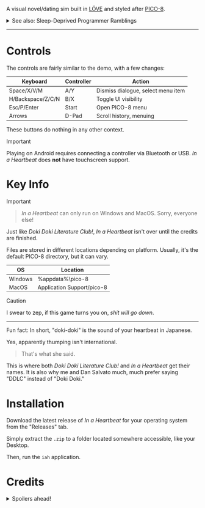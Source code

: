A visual novel/dating sim built in [LÖVE](https://love2d.org/) and styled after [PICO-8](https://www.lexaloffle.com/pico-8.php).

<details>
  <summary>See also: Sleep-Deprived Programmer Ramblings</summary>
  
  > TLDR: *In a Heartbeat* literally became too big for PICO-8, so I moved it into another game engine.

  *In a Heartbeat* actually runs in [LÖVE](https://love2d.org/), "an awesome 2D game framework for Lua."
  > Lua is the same programming language that PICO-8 and Roblox Studio use for code.
  It's also the programming language that I'm the most familiar with.
  
  This is due to the fact that PICO-8 cartridges, among other limitations, have a fixed character limit of 65,535.
  This also includes shared files that are copied into the cartridge on launch.
  
  In pre-LÖVE *In a Heartbeat*, one of these shared files was `images.lua`. It contained all of the game's backgrounds and portraits.
  The thing is, those images were all stored as giant strings of text averaging at 1,300 characters each.
  Having **34** of these "image strings" ended up using over *half* of the character limit.
  
  
  So imagine my face when I booted the cartridge and PICO-8 told me that I couldn't `#INCLUDE` `renp8.lua` because I was over the character limit...
  
  Now, there exists a tool called [Shrinko8](https://github.com/thisismypassport/shrinko8/) that can take a PICO-8 cartridge and strip away as many unnecessary characters as possible.
  
  So I gave it *In a Heartbeat*....
  
  ![A screenshot of text in the Minecraft Five font reading "Error: cart takes too much compressed space!"](docs/shrinko_error.png)
  
  Yeah...
  
  So I went looking for ways to get around the character limit.
  
  Enter [PICOLOVE](https://github.com/picolove/picolove), "an implementation of PICO-8's API in LÖVE."
  
  It... kinda worked.
  It's a bit janky, it's missing some crucial PICO-8 commands, and worst of all, it requires LÖVE **0.10.2**.
  For context, the latest release is **11.5**.
  
  So I scrapped it, and decided to "recreate" PICO-8 in LÖVE.
  
  > This will make a bit more sense after you beat the game.
  
  Canonically, *In a Heartbeat* runs in PICO-8. Again, the only reason it doesn't is because of the stupid character limit, and *In a Heartbeat* could *theoretically* run in PICO-8 just fine.
  I'm just too lazy to find out how to trim it down.
  
  Besides, doing it in LÖVE made programming, debugging, and editing 1,000,000x easier.
  
  ---
  As a side note, before I dropped PICOLOVE, I was adding in the missing functions.
  While testing, I learned that LÖVE **really** hates any strings that contain "%" at all.
  
  And, image strings contain plenty of those.
  So, I also dropped image strings, in favor of `.png` files.
  
  This not only solved the random crashes, but also allowed me to use *Doki Doki Literature Club!*-style portraits.
  
  That is, *Doki Doki Literature Club!* stores portraits as a left half, a right half, and a head.
  
  ![A screenshot of a folder in File Explorer, in the Mojangles font, showing Sayori's portraits being stored in segments.](docs/ddlc_portraits.png)
  
  And, to make my life **way** easier, [DDLC-LOVE](https://github.com/LukeZGD/DDLC-LOVE/), a remake of *Doki Doki Literature Club!* in LÖVE, already did the drawing for me.
  In fact, it's basically a perfect visual novel engine, coded in a language that I'm **extremely** fluent in.
  So I stole it.

  As in, I took the game's code, removed all of the *Doki Doki Literature Club!*-specific bits, and added in some *In a Heartbeat*-specific bits.
  
  So technically, *In a Heartbeat* is a *Doki Doki Literature Club!* mod. Only, it's coded in Lua instead of Ren'Py.
  > I really should've gone with Ren'Py from the start...
  
</details>

---

# Controls

The controls are fairly similar to the demo, with a few changes:

Keyboard          | Controller | Action
------------------|------------|------------------------------------
Space/X/V/M       | A/Y        | Dismiss dialogue, select menu item
H/Backspace/Z/C/N | B/X        | Toggle UI visibility
Esc/P/Enter       | Start      | Open PICO-8 menu
Arrows            | D-Pad      | Scroll history, menuing

These buttons do nothing in any other context.

> [!IMPORTANT]
> Playing on Android requires connecting a controller via Bluetooth or USB.
> *In a Heartbeat* does **not** have touchscreen support.

# Key Info

> [!IMPORTANT]
<!-- > *In a Heartbeat* can only run on Windows, MacOS, Android, and 3DS. Sorry, Linux and iOS users! -->
> *In a Heartbeat* can only run on Windows and MacOS. Sorry, everyone else!

Just like *Doki Doki Literature Club!*, *In a Heartbeat* isn't over until the credits are finished.

Files are stored in different locations depending on platform.
Usually, it's the default PICO-8 directory, but it can vary.

OS      | Location
--------|---------------------------
Windows | %appdata%\pico-8
MacOS   | Application Support/pico-8

> [!CAUTION]
> I swear to zep, if this game turns you on, *shit will go down*.

---
Fun fact: In short, "doki-doki" is the sound of your heartbeat in Japanese.

Yes, apparently thumping isn't international.
> That's what she said.

This is where both *Doki Doki Literature Club!* and *In a Heartbeat* get their names.
It is also why me and Dan Salvato much, much prefer saying "DDLC" instead of "Doki Doki."

# Installation
<!-- ## Windows/MacOS -->
Download the latest release of *In a Heartbeat* for your operating system from the "Releases" tab.

Simply extract the `.zip` to a folder located somewhere accessible, like your Desktop.
  
Then, run the `iah` application.
<!-- ## Android
### Coming soon!
Download `iah.apk` from the "Releases" tab.

Run it to install the game as an app.

> [!IMPORTANT]
> As *In a Heartbeat* is not from Google Play, you may need to grant permission for the `.apk` to install.
## 3DS
### Coming soon!
> [!IMPORTANT]
> Installing *In a Heartbeat* on a 3DS requires Luma3DS. For more information, visit [3DS Hacks Guide](https://3ds.hacks.guide).

Scan this QR code using FBI's "Remote Install":

Alternatively, you can download `iah.cia` from the "Releases" tab and transfer it to your SD card. -->

# Credits
<details> <summary>Spoilers ahead!</summary>

Role           | People
---------------|-------------------------------------------------------------------------
Writing        | imaiden_B, Hyruliam
Art            | imaiden_B, Luka
Music          | imaiden_B, Liquidream, C418, Junichi Masuda, Jonathan Coulton
Special Thanks | ItzOof, RedLookingSus, zep, AetherDrawzs, LukeZGD, Team Salvato, Spencer
</details>
